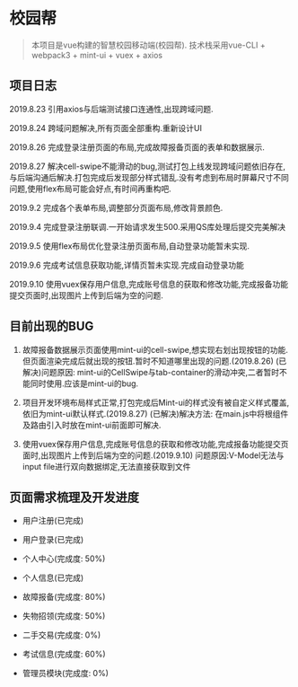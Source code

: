 # 校园帮

> 本项目是vue构建的智慧校园移动端(校园帮).
> 技术栈采用vue-CLI + webpack3 + mint-ui + vuex + axios

## 项目日志

2019.8.23 引用axios与后端测试接口连通性,出现跨域问题.

2019.8.24 跨域问题解决,所有页面全部重构.重新设计UI

2019.8.26 完成登录注册页面的布局,完成故障报备页面的表单和数据展示.

2019.8.27 解决cell-swipe不能滑动的bug,测试打包上线发现跨域问题依旧存在,与后端沟通后解决.打包完成后发现部分样式错乱.没有考虑到布局时屏幕尺寸不同问题,使用flex布局可能会好点,有时间再重构吧.

2019.9.2 完成各个表单布局,调整部分页面布局,修改背景颜色.

2019.9.4 完成登录注册联调.一开始请求发生500.采用QS库处理后提交完美解决

2019.9.5 使用flex布局优化登录注册页面布局,自动登录功能暂未实现.

2019.9.6 完成考试信息获取功能,详情页暂未实现.完成自动登录功能

2019.9.10 使用vuex保存用户信息,完成账号信息的获取和修改功能,完成报备功能提交页面时,出现图片上传到后端为空的问题.

## 目前出现的BUG

1. 故障报备数据展示页面使用mint-ui的cell-swipe,想实现右划出现按钮的功能.但页面渲染完成后就出现的按钮.暂时不知道哪里出现的问题.(2019.8.26)
(已解决)问题原因: mint-ui的CellSwipe与tab-container的滑动冲突,二者暂时不能同时使用.应该是mint-ui的bug.

2. 项目开发环境布局样式正常,打包完成后Mint-ui的样式没有被自定义样式覆盖,依旧为mint-ui默认样式.(2019.8.27)
(已解决)解决方法: 在main.js中将根组件及路由引入时放在mint-ui前面即可解决.

3. 使用vuex保存用户信息,完成账号信息的获取和修改功能,完成报备功能提交页面时,出现图片上传到后端为空的问题.(2019.9.10)
问题原因:V-Model无法与input file进行双向数据绑定,无法直接获取到文件

## 页面需求梳理及开发进度

+ 用户注册(已完成)

+ 用户登录(已完成)

+ 个人中心(完成度: 50%)

+ 个人信息(已完成)

+ 故障报备(完成度: 80%)

+ 失物招领(完成度: 50%)

+ 二手交易(完成度: 0%)

+ 考试信息(完成度: 60%)

+ 管理员模块(完成度: 0%)
